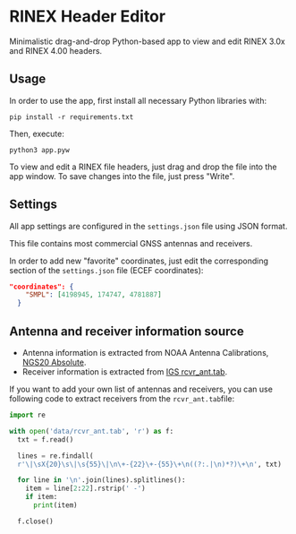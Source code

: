 # RINEX Header Editor

Minimalistic drag-and-drop Python-based app to view and edit RINEX 3.0x and RINEX 4.00 headers.

## Usage

In order to use the app, first install all necessary Python libraries with:

```console
pip install -r requirements.txt
```

Then, execute:

```console
python3 app.pyw
```

To view and edit a RINEX file headers, just drag and drop the file into the app window. To save changes into the file, just press "Write".

## Settings

All app settings are configured in the `settings.json` file using JSON format.

This file contains most commercial GNSS antennas and receivers.

In order to add new "favorite" coordinates, just edit the corresponding section of the `settings.json` file (ECEF coordinates):

```json
"coordinates": {
    "SMPL": [4198945, 174747, 4781887]
  }
```

## Antenna and receiver information source

- Antenna information is extracted from NOAA Antenna Calibrations, [NGS20 Absolute](https://geodesy.noaa.gov/ANTCAL/).
- Receiver information is extracted from [IGS rcvr_ant.tab](https://files.igs.org/pub/station/general/rcvr_ant.tab).

If you want to add your own list of antennas and receivers, you can use following code to extract receivers from the `rcvr_ant.tab`file:

```python
import re

with open('data/rcvr_ant.tab', 'r') as f:
  txt = f.read()

  lines = re.findall(
  r'\|\sX{20}\s\|\s{55}\|\n\+-{22}\+-{55}\+\n((?:.|\n)*?)\+\n', txt)

  for line in '\n'.join(lines).splitlines():
    item = line[2:22].rstrip(' -')
    if item:
      print(item)

  f.close()
```
